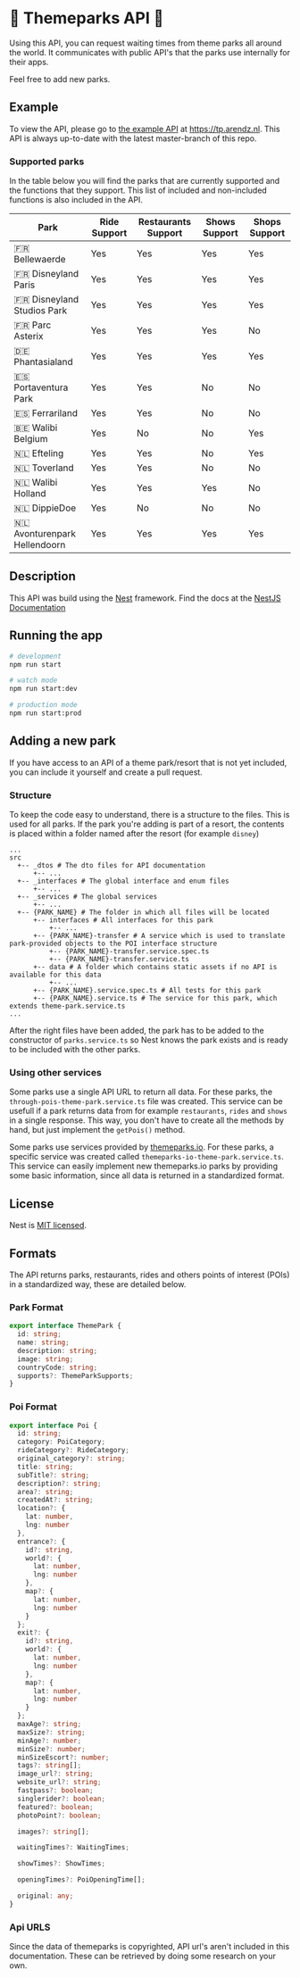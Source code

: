 # 🎡 Themeparks API 🎡

Using this API, you can request waiting times from theme parks all around the world. It communicates with public API's that the parks use internally for their apps.

Feel free to add new parks.

## Example
To view the API, please go to [the example API](https://tp.arendz.nl/api) at https://tp.arendz.nl. This API is always up-to-date with the latest master-branch of this repo.

### Supported parks
In the table below you will find the parks that are currently supported and the functions that they support. This list of included and non-included functions is also included in the API.

| Park | Ride Support | Restaurants Support | Shows Support | Shops Support |
| ------------- | ------------- | ------------- | ------------- | ------------- |
| 🇫🇷 Bellewaerde | Yes | Yes | Yes | Yes |
| 🇫🇷 Disneyland Paris | Yes | Yes | Yes | Yes |
| 🇫🇷 Disneyland Studios Park | Yes | Yes | Yes | Yes |
| 🇫🇷 Parc Asterix | Yes | Yes | Yes | No |
| 🇩🇪 Phantasialand | Yes | Yes | Yes | Yes |
| 🇪🇸 Portaventura Park | Yes | Yes | No | No |
| 🇪🇸 Ferrariland | Yes | Yes | No | No |
| 🇧🇪 Walibi Belgium | Yes | No | No | Yes |
| 🇳🇱 Efteling | Yes | Yes | No | Yes |
| 🇳🇱 Toverland | Yes | Yes | No | No |
| 🇳🇱 Walibi Holland | Yes | Yes | Yes | No |
| 🇳🇱 DippieDoe | Yes | No | No | No |
| 🇳🇱 Avonturenpark Hellendoorn | Yes | Yes | Yes | Yes |

## Description

This API was build using the [Nest](https://github.com/nestjs/nest) framework. Find the docs at the [NestJS Documentation](https://docs.nestjs.com/)

## Running the app

```bash
# development
npm run start

# watch mode
npm run start:dev

# production mode
npm run start:prod
```

## Adding a new park
If you have access to an API of a theme park/resort that is not yet included, you can include it yourself and create a pull request. 

### Structure
To keep the code easy to understand, there is a structure to the files. This is used for all parks. If the park you're adding is part of a resort, the contents is placed within a folder named after the resort (for example `disney`) 
```text
...
src
  +-- _dtos # The dto files for API documentation
      +-- ...
  +-- _interfaces # The global interface and enum files
      +-- ...
  +-- _services # The global services
      +-- ...
  +-- {PARK_NAME} # The folder in which all files will be located
      +-- interfaces # All interfaces for this park
          +-- ...
      +-- {PARK_NAME}-transfer # A service which is used to translate park-provided objects to the POI interface structure 
          +-- {PARK_NAME}-transfer.service.spec.ts
          +-- {PARK_NAME}-transfer.service.ts
      +-- data # A folder which contains static assets if no API is available for this data
          +-- ...
      +-- {PARK_NAME}.service.spec.ts # All tests for this park
      +-- {PARK_NAME}.service.ts # The service for this park, which extends theme-park.service.ts 
...
```

After the right files have been added, the park has to be added to the constructor of `parks.service.ts` so Nest knows the park exists and is ready to be included with the other parks.

### Using other services
Some parks use a single API URL to return all data. For these parks, the `through-pois-theme-park.service.ts` file was created. This service can be usefull if a park returns data from for example `restaurants`, `rides` and `shows` in a single response. This way, you don't have to create all the methods by hand, but just implement the `getPois()` method. 

Some parks use services provided by [themeparks.io](https://attractions.io). For these parks, a specific service was created called `themeparks-io-theme-park.service.ts`. This service can easily implement new themeparks.io parks by providing some basic information, since all data is returned in a standardized format.

## License

Nest is [MIT licensed](LICENSE).

## Formats
The API returns parks, restaurants, rides and others points of interest (POIs) in a standardized way, these are detailed below. 
### Park Format
```typescript
export interface ThemePark {
  id: string;
  name: string;
  description: string;
  image: string;
  countryCode: string;
  supports?: ThemeParkSupports;
}
```

### Poi Format
```typescript
export interface Poi {
  id: string;
  category: PoiCategory;
  rideCategory?: RideCategory;
  original_category?: string;
  title: string;
  subTitle?: string;
  description?: string;
  area?: string;
  createdAt?: string;
  location?: {
    lat: number,
    lng: number
  },
  entrance?: {
    id?: string,
    world?: {
      lat: number,
      lng: number
    },
    map?: {
      lat: number,
      lng: number
    }
  };
  exit?: {
    id?: string,
    world?: {
      lat: number,
      lng: number
    },
    map?: {
      lat: number,
      lng: number
    }
  };
  maxAge?: string;
  maxSize?: string;
  minAge?: number;
  minSize?: number;
  minSizeEscort?: number;
  tags?: string[];
  image_url?: string;
  website_url?: string;
  fastpass?: boolean;
  singlerider?: boolean;
  featured?: boolean;
  photoPoint?: boolean;

  images?: string[];

  waitingTimes?: WaitingTimes;

  showTimes?: ShowTimes;

  openingTimes?: PoiOpeningTime[];

  original: any;
}

```

### Api URLS
Since the data of themeparks is copyrighted, API url's aren't included in this documentation. These can be retrieved by doing some research on your own. 
